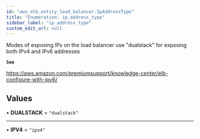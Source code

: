 ```yaml
---
id: "aws_elb_entity_load_balancer.IpAddressType"
title: "Enumeration: ip_address_type"
sidebar_label: "ip_address_type"
custom_edit_url: null
---
```


Modes of exposing IPs on the load balancer
use "dualstack" for exposing both IPv4 and IPv6 addresses

**`See`**

https://aws.amazon.com/premiumsupport/knowledge-center/elb-configure-with-ipv6/

## Values

• **DUALSTACK** = ``"dualstack"``

___

• **IPV4** = ``"ipv4"``
